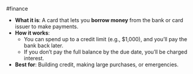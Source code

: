 #finance 

- **What it is**: A card that lets you **borrow money** from the bank or card issuer to make payments.
- **How it works**:
    - You can spend up to a credit limit (e.g., $1,000), and you’ll pay the bank back later.
    - If you don’t pay the full balance by the due date, you’ll be charged interest.
- **Best for**: Building credit, making large purchases, or emergencies.
